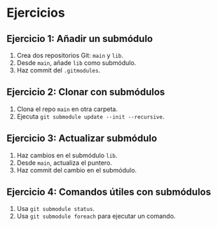 # Ejercicios

## Ejercicio 1: Añadir un submódulo

1. Crea dos repositorios Git: `main` y `lib`.
2. Desde `main`, añade `lib` como submódulo.
3. Haz commit del `.gitmodules`.

## Ejercicio 2: Clonar con submódulos

1. Clona el repo `main` en otra carpeta.
2. Ejecuta `git submodule update --init --recursive`.

## Ejercicio 3: Actualizar submódulo

1. Haz cambios en el submódulo `lib`.
2. Desde `main`, actualiza el puntero.
3. Haz commit del cambio en el submódulo.

## Ejercicio 4: Comandos útiles con submódulos

1. Usa `git submodule status`.
2. Usa `git submodule foreach` para ejecutar un comando.
